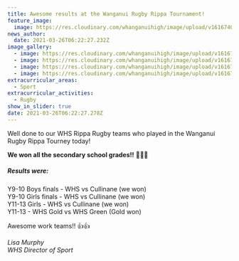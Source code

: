 ```yaml
---
title: Awesome results at the Wanganui Rugby Rippa Tournament!
feature_image:
  image: https://res.cloudinary.com/whanganuihigh/image/upload/v1616740001/News/Prefects%20Camp%202021/164769153_1839748026174295_7435037439915167725_o.jpg
news_author:
  date: 2021-03-26T06:22:27.232Z
image_gallery:
  - image: https://res.cloudinary.com/whanganuihigh/image/upload/v1616740023/News/Prefects%20Camp%202021/162931982_1839748059507625_8263557330306743305_o.jpg
  - image: https://res.cloudinary.com/whanganuihigh/image/upload/v1616740038/News/Prefects%20Camp%202021/163416935_1839748042840960_4652066987910020861_o.jpg
  - image: https://res.cloudinary.com/whanganuihigh/image/upload/v1616740051/News/Prefects%20Camp%202021/163575842_1839748032840961_3277995437110702288_o.jpg
  - image: https://res.cloudinary.com/whanganuihigh/image/upload/v1616740068/News/Prefects%20Camp%202021/164495556_1839748062840958_6623781224746951974_o.jpg
extracurricular_areas:
  - Sport
extracurricular_activities:
  - Rugby
show_in_slider: true
date: 2021-03-26T06:22:27.278Z
---
```

Well done to our WHS Rippa Rugby teams who played in the Wanganui Rugby Rippa Tourney today! 

**We won all the secondary school grades!!** 💚💛🎉

##### Results were:  
Y9-10 Boys finals - WHS vs Cullinane (we won)  
Y9-10 Girls finals - WHS vs Cullinane (we won)  
Y11-13 Girls - WHS vs Cullinane (we won)  
Y11-13 - WHS Gold vs WHS Green (Gold won)

Awesome work teams!! 👍👍

*Lisa Murphy  
WHS Director of Sport*
